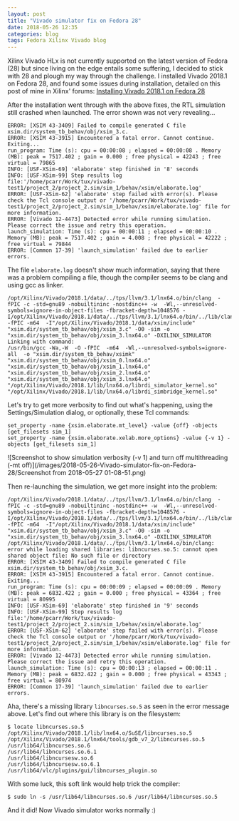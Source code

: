 ```yaml
---
layout: post
title: "Vivado simulator fix on Fedora 28"
date: 2018-05-26 12:35
categories: blog
tags: Fedora Xilinx Vivado blog
---
```


Xilinx Vivado HLx is not currently supported on the latest version of Fedora (28) but since living on the edge entails some suffering, I decided to stick with 28 and plough my way through the challenge. I installed Vivado 2018.1 on Fedora 28, and found some issues during installation, detailed on this post of mine in Xilinx' forums: [Installing Vivado 2018.1 on Fedora 28](https://forums.xilinx.com/t5/Installation-and-Licensing/Installing-Vivado-2018-1-on-Fedora-28/m-p/855996#M21928)

After the installation went through with the above fixes, the RTL simulation still crashed when launched. The error shown was not very revealing...

    ERROR: [XSIM 43-3409] Failed to compile generated C file xsim.dir/system_tb_behav/obj/xsim_3.c.
    ERROR: [XSIM 43-3915] Encountered a fatal error. Cannot continue. Exiting... 
    run_program: Time (s): cpu = 00:00:08 ; elapsed = 00:00:08 . Memory (MB): peak = 7517.402 ; gain = 0.000 ; free physical = 42243 ; free virtual = 79865
    INFO: [USF-XSim-69] 'elaborate' step finished in '8' seconds
    INFO: [USF-XSim-99] Step results log file:'/home/pcarr/Work/tux/vivado-test1/project_2/project_2.sim/sim_1/behav/xsim/elaborate.log'
    ERROR: [USF-XSim-62] 'elaborate' step failed with error(s). Please check the Tcl console output or '/home/pcarr/Work/tux/vivado-test1/project_2/project_2.sim/sim_1/behav/xsim/elaborate.log' file for more information.
    ERROR: [Vivado 12-4473] Detected error while running simulation. Please correct the issue and retry this operation.
    launch_simulation: Time (s): cpu = 00:00:11 ; elapsed = 00:00:10 . Memory (MB): peak = 7517.402 ; gain = 4.008 ; free physical = 42222 ; free virtual = 79844
    ERROR: [Common 17-39] 'launch_simulation' failed due to earlier errors.

The file ``elaborate.log`` doesn't show much information, saying that there was a problem compiling a file, though the compiler seems to be clang and using gcc as linker.

    /opt/Xilinx/Vivado/2018.1/data/../tps/llvm/3.1/lnx64.o/bin/clang  -fPIC -c -std=gnu89 -nobuiltininc -nostdinc++ -w  -Wl,--unresolved-symbols=ignore-in-object-files -fbracket-depth=1048576 -I/opt/Xilinx/Vivado/2018.1/data/../tps/llvm/3.1/lnx64.o/bin/../lib/clang/3.1/include -fPIC -m64  -I"/opt/Xilinx/Vivado/2018.1/data/xsim/include" "xsim.dir/system_tb_behav/obj/xsim_3.c" -O0 -sim -o "xsim.dir/system_tb_behav/obj/xsim_3.lnx64.o" -DXILINX_SIMULATOR
    Linking with command:
    /usr/bin/gcc -Wa,-W  -O -fPIC  -m64  -Wl,--unresolved-symbols=ignore-all  -o "xsim.dir/system_tb_behav/xsimk"   "xsim.dir/system_tb_behav/obj/xsim_0.lnx64.o" "xsim.dir/system_tb_behav/obj/xsim_1.lnx64.o" "xsim.dir/system_tb_behav/obj/xsim_2.lnx64.o" "xsim.dir/system_tb_behav/obj/xsim_3.lnx64.o" "/opt/Xilinx/Vivado/2018.1/lib/lnx64.o/librdi_simulator_kernel.so"  "/opt/Xilinx/Vivado/2018.1/lib/lnx64.o/librdi_simbridge_kernel.so"

Let's try to get more verbosity to find out what's happening, using the Settings/Simulation dialog, or optionally, these Tcl commands:

    set_property -name {xsim.elaborate.mt_level} -value {off} -objects [get_filesets sim_1]
    set_property -name {xsim.elaborate.xelab.more_options} -value {-v 1} -objects [get_filesets sim_1]

![Screenshot to show simulation verbosity (-v 1) and turn off multithreading (-mt off)](/images/2018-05-26-Vivado-simulator-fix-on-Fedora-28/Screenshot from 2018-05-27 01-08-51.png)

Then re-launching the simulation, we get more insight into the problem:

    /opt/Xilinx/Vivado/2018.1/data/../tps/llvm/3.1/lnx64.o/bin/clang  -fPIC -c -std=gnu89 -nobuiltininc -nostdinc++ -w  -Wl,--unresolved-symbols=ignore-in-object-files -fbracket-depth=1048576 -I/opt/Xilinx/Vivado/2018.1/data/../tps/llvm/3.1/lnx64.o/bin/../lib/clang/3.1/include -fPIC -m64  -I"/opt/Xilinx/Vivado/2018.1/data/xsim/include" "xsim.dir/system_tb_behav/obj/xsim_3.c" -O0 -sim -o "xsim.dir/system_tb_behav/obj/xsim_3.lnx64.o" -DXILINX_SIMULATOR
    /opt/Xilinx/Vivado/2018.1/data/../tps/llvm/3.1/lnx64.o/bin/clang: error while loading shared libraries: libncurses.so.5: cannot open shared object file: No such file or directory
    ERROR: [XSIM 43-3409] Failed to compile generated C file xsim.dir/system_tb_behav/obj/xsim_3.c.
    ERROR: [XSIM 43-3915] Encountered a fatal error. Cannot continue. Exiting... 
    run_program: Time (s): cpu = 00:00:09 ; elapsed = 00:00:09 . Memory (MB): peak = 6832.422 ; gain = 0.000 ; free physical = 43364 ; free virtual = 80995
    INFO: [USF-XSim-69] 'elaborate' step finished in '9' seconds
    INFO: [USF-XSim-99] Step results log file:'/home/pcarr/Work/tux/vivado-test1/project_2/project_2.sim/sim_1/behav/xsim/elaborate.log'
    ERROR: [USF-XSim-62] 'elaborate' step failed with error(s). Please check the Tcl console output or '/home/pcarr/Work/tux/vivado-test1/project_2/project_2.sim/sim_1/behav/xsim/elaborate.log' file for more information.
    ERROR: [Vivado 12-4473] Detected error while running simulation. Please correct the issue and retry this operation.
    launch_simulation: Time (s): cpu = 00:00:13 ; elapsed = 00:00:11 . Memory (MB): peak = 6832.422 ; gain = 0.000 ; free physical = 43343 ; free virtual = 80974
    ERROR: [Common 17-39] 'launch_simulation' failed due to earlier errors.

Aha, there's a missing library ``libncurses.so.5`` as seen in the error message above. Let's find out where this library is on the filesystem:

    $ locate libncurses.so.5
    /opt/Xilinx/Vivado/2018.1/lib/lnx64.o/SuSE/libncurses.so.5
    /opt/Xilinx/Vivado/2018.1/lnx64/tools/gdb_v7_2/libncurses.so.5
    /usr/lib64/libncurses.so.6
    /usr/lib64/libncurses.so.6.1
    /usr/lib64/libncursesw.so.6
    /usr/lib64/libncursesw.so.6.1
    /usr/lib64/vlc/plugins/gui/libncurses_plugin.so

With some luck, this soft link would help trick the compiler:

    $ sudo ln -s /usr/lib64/libncurses.so.6 /usr/lib64/libncurses.so.5

And it did! Now Vivado simulator works normally :)

